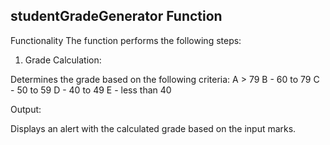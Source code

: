 ## studentGradeGenerator Function

Functionality
The function performs the following steps:

1. Grade Calculation:

Determines the grade based on the following criteria:
A > 79
B - 60 to 79
C - 50 to 59
D - 40 to 49
E - less than 40

 Output:

Displays an alert with the calculated grade based on the input marks.